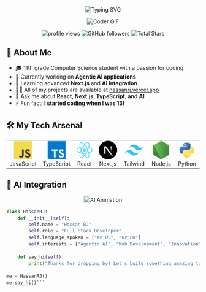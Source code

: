 <div align="center">
  <img src="https://readme-typing-svg.herokuapp.com?font=Fira+Code&size=32&duration=3000&pause=1000&color=F70000&center=true&vCenter=true&width=600&lines=Hello%2C+I'm+Hassan+RJ;Full+Stack+Developer;AI+Enthusiast;Student+Innovator" alt="Typing SVG" />
</div>

<p align="center">
  <img src="https://media.giphy.com/media/SWoSkN6DxTszqIKEqv/giphy.gif" alt="Coder GIF" width="500">
</p>

<p align="center">
  <img src="https://komarev.com/ghpvc/?username=hassanrj-3108&label=Profile%20views&color=0e75b6&style=flat" alt="profile views" />
  <img alt="GitHub followers" src="https://img.shields.io/github/followers/hassanrj-3108?label=Followers&style=social">
  <img src="https://img.shields.io/github/stars/hassanrj-3108?label=Stars" alt="Total Stars">
</p>

## 💫 About Me

- 🎓 11th grade Computer Science student with a passion for coding
- 🔭 Currently working on **Agentic AI applications**
- 🌱 Learning advanced **Next.js** and **AI integration**
- 👨‍💻 All of my projects are available at [hassanrj.vercel.app](https://hassanrj.vercel.app)
- 💬 Ask me about **React, Next.js, TypeScript, and AI**
- ⚡ Fun fact: **I started coding when I was 13!**

## 🛠️ My Tech Arsenal

<table>
  <tr>
    <td align="center" width="96">
      <a href="#">
        <img src="https://raw.githubusercontent.com/devicons/devicon/master/icons/javascript/javascript-original.svg" width="48" height="48" alt="JavaScript" />
      </a>
      <br>JavaScript
    </td>
    <td align="center" width="96">
      <a href="#">
        <img src="https://raw.githubusercontent.com/devicons/devicon/master/icons/typescript/typescript-original.svg" width="48" height="48" alt="TypeScript" />
      </a>
      <br>TypeScript
    </td>
    <td align="center" width="96">
      <a href="#">
        <img src="https://raw.githubusercontent.com/devicons/devicon/master/icons/react/react-original.svg" width="48" height="48" alt="React" />
      </a>
      <br>React
    </td>
    <td align="center" width="96">
      <a href="#">
        <img src="https://raw.githubusercontent.com/devicons/devicon/master/icons/nextjs/nextjs-original.svg" width="48" height="48" alt="Next.js" />
      </a>
      <br>Next.js
    </td>
    <td align="center" width="96">
      <a href="#">
        <img src="https://raw.githubusercontent.com/devicons/devicon/master/icons/tailwindcss/tailwindcss-plain.svg" width="48" height="48" alt="TailwindCSS" />
      </a>
      <br>Tailwind
    </td>
    <td align="center" width="96">
      <a href="#">
        <img src="https://raw.githubusercontent.com/devicons/devicon/master/icons/nodejs/nodejs-original.svg" width="48" height="48" alt="Node.js" />
      </a>
      <br>Node.js
    </td>
    <td align="center" width="96">
      <a href="#">
        <img src="https://raw.githubusercontent.com/devicons/devicon/master/icons/python/python-original.svg" width="48" height="48" alt="Python" />
      </a>
      <br>Python
    </td>
  </tr>
</table>

## 🧠 AI Integration

<p align="center">
  <img src="https://media.giphy.com/media/l4FGDUzFYjB7W9Wko/giphy.gif" width="400" alt="AI Animation">
</p>

```python
class HassanRJ:
    def __init__(self):
        self.name = "Hassan RJ"
        self.role = "Full Stack Developer"
        self.language_spoken = ["en_US", "ur_PK"]
        self.interests = ["Agentic AI", "Web Development", "Innovation"]
        
    def say_hi(self):
        print("Thanks for dropping by! Let's build something amazing together!")

me = HassanRJ()
me.say_hi()```
